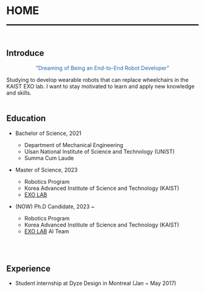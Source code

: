 <head>
<style>
mark { 
  background-color: white;
  color: rgb(51, 87, 128);
}
</style>
</head>

<h1> HOME </h1>

<hr style="height:3px; background-color:black; border:0;">

<br>
<h2>Introduce</h2>
<center><p style="color:#2266aa;"> "Dreaming of Being an End-to-End Robot Developer" </p></center>
Studying to develop wearable robots that can replace wheelchairs in the KAIST EXO lab.
I want to stay motivated to learn and apply new knowledge and skills.
<br>
<br>

<h2>Education</h2>

* Bachelor of Science, 2021
  * Department of Mechanical Engineering
  * Ulsan National Institute of Science and Technology (UNIST)
  * Summa Cum Laude

* Master of Science, 2023
  * Robotics Program
  * Korea Advanced Institute of Science and Technology (KAIST)
  * [EXO LAB](http://robotics.kaist.ac.kr)

* (NOW) Ph.D Candidate, 2023 ~
  * Robotics Program
  * Korea Advanced Institute of Science and Technology (KAIST)
  * [EXO LAB](http://robotics.kaist.ac.kr) AI Team

<br>
<br>

<h2>Experience</h2>

* Student internship at Dyze Design in Montreal (Jan ~ May 2017)

<!-- <p style="font-size:11px">Page template forked from <a href="https://github.com/evanca/quick-portfolio">evanca</a></p> -->
<!-- Remove above link if you don't want to attibute -->
